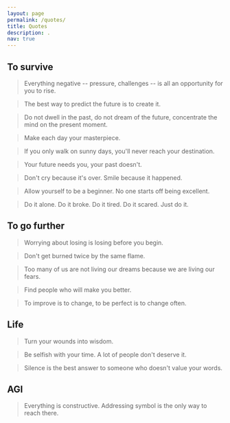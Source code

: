 ```yaml
---
layout: page
permalink: /quotes/
title: Quotes
description: .
nav: true
---
```


## To survive
  > Everything negative -- pressure, challenges -- is all an opportunity for you to rise.

  > The best way to predict the future is to create it.

  > Do not dwell in the past, do not dream of the future, concentrate the mind on the present moment.

  > Make each day your masterpiece.

  > If you only walk on sunny days, you'll never reach your destination.

  > Your future needs you, your past doesn't.

  > Don't cry because it's over. Smile because it happened.

  > Allow yourself to be a beginner. No one starts off being excellent.

  > Do it alone. Do it broke. Do it tired. Do it scared. Just do it.
  
  
## To go further
  > Worrying about losing is losing before you begin.
  
  > Don't get burned twice by the same flame.

  > Too many of us are not living our dreams because we are living our fears.

  > Find people who will make you better.

  > To improve is to change, to be perfect is to change often.

## Life
  > Turn your wounds into wisdom.

  > Be selfish with your time. A lot of people don't deserve it.

  > Silence is the best answer to someone who doesn't value your words.

## AGI
  > Everything is constructive.
  > Addressing symbol is the only way to reach there.
